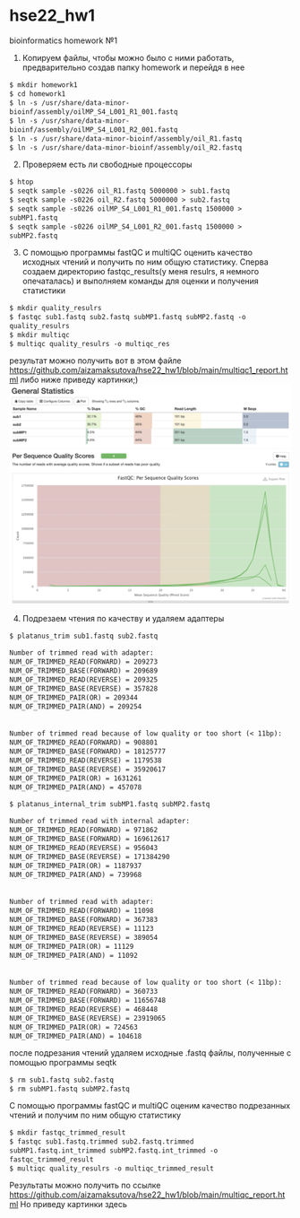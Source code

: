 # hse22_hw1
bioinformatics homework №1

1. Копируем файлы, чтобы можно было с ними работать, предварительно создав папку homework и перейдя в нее
```
$ mkdir homework1
$ cd homework1
$ ln -s /usr/share/data-minor-bioinf/assembly/oilMP_S4_L001_R1_001.fastq
$ ln -s /usr/share/data-minor-bioinf/assembly/oilMP_S4_L001_R2_001.fastq
$ ln -s /usr/share/data-minor-bioinf/assembly/oil_R1.fastq
$ ln -s /usr/share/data-minor-bioinf/assembly/oil_R2.fastq
```
2. Проверяем есть ли свободные процессоры
```
$ htop
$ seqtk sample -s0226 oil_R1.fastq 5000000 > sub1.fastq
$ seqtk sample -s0226 oil_R2.fastq 5000000 > sub2.fastq
$ seqtk sample -s0226 oilMP_S4_L001_R1_001.fastq 1500000 > subMP1.fastq
$ seqtk sample -s0226 oilMP_S4_L001_R2_001.fastq 1500000 > subMP2.fastq
```
3. С помощью программы fastQC и multiQC оценить качество исходных чтений и получить по ним общую статистику. Сперва создаем директорию fastqc_results(у меня resulrs, я немного опечаталась) и выполняем команды для оценки и получения статистики

```
$ mkdir quality_resulrs
$ fastqc sub1.fastq sub2.fastq subMP1.fastq subMP2.fastq -o quality_resulrs
$ mkdir multiqc
$ multiqc quality_resulrs -o multiqc_res
```

результат можно получить вот в этом файле https://github.com/aizamaksutova/hse22_hw1/blob/main/multiqc1_report.html
либо ниже приведу картинки;)
![multiqc_report](/images/stats.png)
![multiqc_report1](/images/stats1.png)

4. Подрезаем чтения по качеству и удаляем адаптеры
```
$ platanus_trim sub1.fastq sub2.fastq
```
```
Number of trimmed read with adapter: 
NUM_OF_TRIMMED_READ(FORWARD) = 209273
NUM_OF_TRIMMED_BASE(FORWARD) = 209689
NUM_OF_TRIMMED_READ(REVERSE) = 209325
NUM_OF_TRIMMED_BASE(REVERSE) = 357828
NUM_OF_TRIMMED_PAIR(OR) = 209344
NUM_OF_TRIMMED_PAIR(AND) = 209254


Number of trimmed read because of low quality or too short (< 11bp): 
NUM_OF_TRIMMED_READ(FORWARD) = 908801
NUM_OF_TRIMMED_BASE(FORWARD) = 18125777
NUM_OF_TRIMMED_READ(REVERSE) = 1179538
NUM_OF_TRIMMED_BASE(REVERSE) = 35920617
NUM_OF_TRIMMED_PAIR(OR) = 1631261
NUM_OF_TRIMMED_PAIR(AND) = 457078
```
```
$ platanus_internal_trim subMP1.fastq subMP2.fastq
```
```
Number of trimmed read with internal adapter: 
NUM_OF_TRIMMED_READ(FORWARD) = 971862
NUM_OF_TRIMMED_BASE(FORWARD) = 169612617
NUM_OF_TRIMMED_READ(REVERSE) = 956043
NUM_OF_TRIMMED_BASE(REVERSE) = 171384290
NUM_OF_TRIMMED_PAIR(OR) = 1187937
NUM_OF_TRIMMED_PAIR(AND) = 739968


Number of trimmed read with adapter: 
NUM_OF_TRIMMED_READ(FORWARD) = 11098
NUM_OF_TRIMMED_BASE(FORWARD) = 367383
NUM_OF_TRIMMED_READ(REVERSE) = 11123
NUM_OF_TRIMMED_BASE(REVERSE) = 389054
NUM_OF_TRIMMED_PAIR(OR) = 11129
NUM_OF_TRIMMED_PAIR(AND) = 11092


Number of trimmed read because of low quality or too short (< 11bp): 
NUM_OF_TRIMMED_READ(FORWARD) = 360733
NUM_OF_TRIMMED_BASE(FORWARD) = 11656748
NUM_OF_TRIMMED_READ(REVERSE) = 468448
NUM_OF_TRIMMED_BASE(REVERSE) = 23919065
NUM_OF_TRIMMED_PAIR(OR) = 724563
NUM_OF_TRIMMED_PAIR(AND) = 104618

```
после подрезания чтений удаляем исходные .fastq файлы, полученные с помощью программы seqtk
```
$ rm sub1.fastq sub2.fastq
$ rm subMP1.fastq subMP2.fastq
```
С помощью программы fastQC и multiQC оценим качество подрезанных чтений и получим по ним общую статистику
```
$ mkdir fastqc_trimmed_result                        
$ fastqc sub1.fastq.trimmed sub2.fastq.trimmed subMP1.fastq.int_trimmed subMP2.fastq.int_trimmed -o fastqc_trimmed_result
$ multiqc quality_resulrs -o multiqc_trimmed_result
```
Результаты можно получить по ссылке https://github.com/aizamaksutova/hse22_hw1/blob/main/multiqc_report.html
Но приведу картинки здесь
